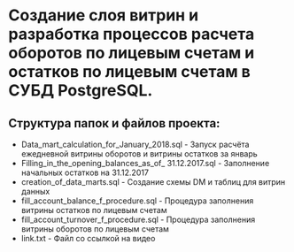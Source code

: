 # Создание слоя витрин и разработка процессов расчета оборотов по лицевым счетам и остатков по лицевым счетам в СУБД PostgreSQL. 

## Структура папок и файлов проекта:

* Data_mart_calculation_for_January_2018.sql - Запуск расчёта ежедневной витрины оборотов и витрины остатков за январь
* Filling_in_the_opening_balances_as_of_ 31.12.2017.sql - Заполнение начальных остатков на 31.12.2017
* creation_of_data_marts.sql - Создание схемы DM и таблиц для витрин данных
* fill_account_balance_f_procedure.sql - Процедура заполнения витрины остатков по лицевым счетам
* fill_account_turnover_f_procedure.sql - Процедура заполнения витрины оборотов по лицевым счетам
* link.txt - Файл со ссылкой на видео
